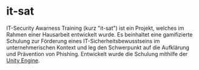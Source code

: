 # it-sat 
IT-Security Awarness Training (kurz "it-sat") ist ein Projekt, welches im Rahmen einer Hausarbeit entwickelt wurde. Es beinhaltet eine gamifizierte Schulung zur Förderung eines IT-Sicherheitsbewusstseins im unternehmerischen Kontext und leg den Schwerpunkt auf die Aufklärung und Prävention von Phishing.
Entwickelt wurde die Schulung mithilfe der [Unity Engine](https://unity.com/de).

